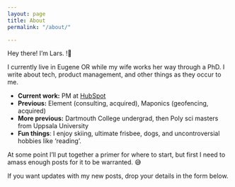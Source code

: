```yaml
---
layout: page
title: About
permalink: "/about/"

---
```

Hey there! I’m Lars. !👋

I currently live in Eugene OR while my wife works her way through a PhD. I write about tech, product management, and other things as they occur to me.

* **Current work:** PM at [HubSpot](https://www.hubspot.com/)
* **Previous:** Element (consulting, acquired), Maponics (geofencing, acquired)
* **More previous:** Dartmouth College undergrad, then Poly sci masters from Uppsala University
* **Fun things**: I enjoy skiing, ultimate frisbee, dogs, and uncontroversial hobbies like ‘reading’.

At some point I’ll put together a primer for where to start, but first I need to amass enough posts for it to be warranted. 😅

If you want updates with my new posts, drop your details in the form below.